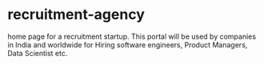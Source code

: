 # recruitment-agency
 home page for a recruitment startup. This portal will be used by companies in India and worldwide for Hiring software engineers, Product Managers, Data Scientist etc. 
